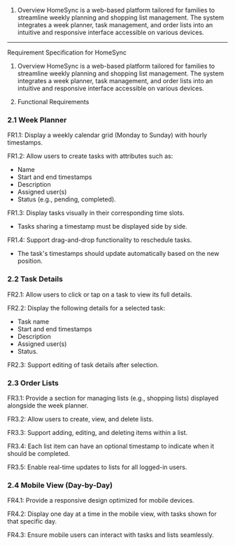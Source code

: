 1. Overview
HomeSync is a web-based platform tailored for families to streamline weekly planning and shopping list management. The system integrates a week planner, task management, and order lists into an intuitive and responsive interface accessible on various devices.

---


Requirement Specification for HomeSync
1. Overview
HomeSync is a web-based platform tailored for families to streamline weekly planning and shopping list management. The system integrates a week planner, task management, and order lists into an intuitive and responsive interface accessible on various devices.

2. Functional Requirements
### 2.1 Week Planner
FR1.1: Display a weekly calendar grid (Monday to Sunday) with hourly timestamps.

FR1.2: Allow users to create tasks with attributes such as:
* Name
* Start and end timestamps
* Description
* Assigned user(s)
* Status (e.g., pending, completed).

FR1.3: Display tasks visually in their corresponding time slots.
* Tasks sharing a timestamp must be displayed side by side.

FR1.4: Support drag-and-drop functionality to reschedule tasks.
* The task's timestamps should update automatically based on the new position.

### 2.2 Task Details

FR2.1: Allow users to click or tap on a task to view its full details.

FR2.2: Display the following details for a selected task:
* Task name
* Start and end timestamps
* Description
* Assigned user(s)
* Status.

FR2.3: Support editing of task details after selection.

### 2.3 Order Lists

FR3.1: Provide a section for managing lists (e.g., shopping lists) displayed alongside the week planner.

FR3.2: Allow users to create, view, and delete lists.

FR3.3: Support adding, editing, and deleting items within a list.

FR3.4: Each list item can have an optional timestamp to indicate when it should be completed.

FR3.5: Enable real-time updates to lists for all logged-in users.

### 2.4 Mobile View (Day-by-Day)

FR4.1: Provide a responsive design optimized for mobile devices.

FR4.2: Display one day at a time in the mobile view, with tasks shown for that specific day.

FR4.3: Ensure mobile users can interact with tasks and lists seamlessly.
